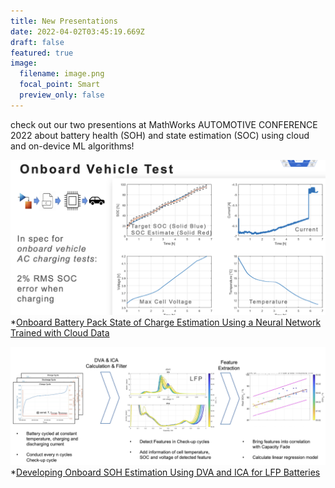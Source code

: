 ```yaml
---
title: New Presentations
date: 2022-04-02T03:45:19.669Z
draft: false
featured: true
image:
  filename: image.png
  focal_point: Smart
  preview_only: false
---
```

check out our two presentions at MathWorks AUTOMOTIVE CONFERENCE 2022 about battery health (SOH) and state estimation (SOC) using cloud and on-device ML algorithms!

![](image.png)
*[Onboard Battery Pack State of Charge Estimation Using a Neural Network Trained with Cloud Data](https://www.google.com/url?q=https%3A%2F%2Fwww.mathworks.com%2Fcontent%2Fdam%2Fmathworks%2Fmathworks-dot-com%2Fcompany%2Fevents%2Fconferences%2Fautomotive-conference-michigan%2F2022%2Fonboard-battery-pack-state-of-charge-estimation-using-a-trained-neural-network.pdf&sa=D&sntz=1&usg=AOvVaw3eurMVUCXsOmHfDBzeKMuQ)

![](image-1-.png)
*[Developing Onboard SOH Estimation Using DVA and ICA for LFP Batteries](https://www.google.com/url?q=https%3A%2F%2Fwww.mathworks.com%2Fcontent%2Fdam%2Fmathworks%2Fmathworks-dot-com%2Fcompany%2Fevents%2Fconferences%2Fautomotive-conference-michigan%2F2022%2Fdeveloping-onboard-soh-estimation-using-dva-and-ica-for-lfp-batteries.pdf&sa=D&sntz=1&usg=AOvVaw2hg3nMHkmjvHCAooYVUmya)
